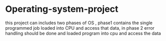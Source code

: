 # Operating-system-project
this project can includes two phases of OS , phase1 contains the single programmed job loaded into CPU and access that data, in phase 2 error handling should be done and loaded program into cpu and access the data
